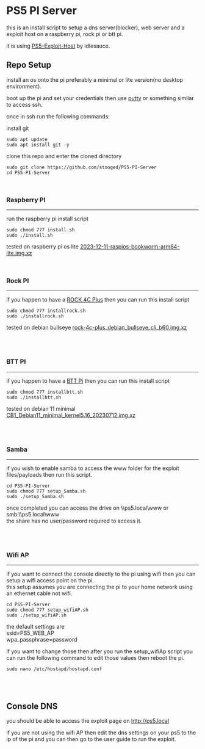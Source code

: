 # PS5 PI Server


this is an install script to setup a dns server(blocker), web server and a exploit host on a raspberry pi, rock pi or btt pi.


it is using <a href=https://github.com/idlesauce/PS5-Exploit-Host>PS5-Exploit-Host</a> by idlesauce.


## Repo Setup

install an os onto the pi preferably a minimal or lite version(no desktop environment).

boot up the pi and set your credentials then use <a href=http://putty.org>putty</a> or something similar to access ssh.

once in ssh run the following commands:


install git

```
sudo apt update
sudo apt install git -y
```

clone this repo and enter the cloned directory

```
sudo git clone https://github.com/stooged/PS5-PI-Server
cd PS5-PI-Server
```



<br>

### Raspberry PI
<hr>

run the raspberry pi install script

```
sudo chmod 777 install.sh
sudo ./install.sh

```


tested on raspberry pi os lite
<a href=https://downloads.raspberrypi.com/raspios_lite_arm64/images/raspios_lite_arm64-2023-12-11/2023-12-11-raspios-bookworm-arm64-lite.img.xz>2023-12-11-raspios-bookworm-arm64-lite.img.xz</a>



<br>

### Rock PI
<hr>


if you happen to have a <a href=https://wiki.radxa.com/Rock4/4cplus>ROCK 4C Plus</a> then you can run this install script

```
sudo chmod 777 installrock.sh
sudo ./installrock.sh
```

tested on debian bullseye
<a href=https://github.com/radxa-build/rock-4c-plus/releases/download/b60/rock-4c-plus_debian_bullseye_cli_b60.img.xz>rock-4c-plus_debian_bullseye_cli_b60.img.xz</a>

<br><br>



### BTT PI
<hr>


if you happen to have a <a href=https://biqu.equipment/en-au/products/bigtreetech-btt-pi-v1-2>BTT Pi</a> then you can run this install script

```
sudo chmod 777 installbtt.sh
sudo ./installbtt.sh
```

tested on debian 11 minimal
<a href=https://github.com/bigtreetech/CB1/releases/download/V2.3.3/CB1_Debian11_minimal_kernel5.16_20230712.img.xz>CB1_Debian11_minimal_kernel5.16_20230712.img.xz</a>

<br><br>



### Samba
<hr>

if you wish to enable samba to access the www folder for the exploit files/payloads then run this script.


```
cd PS5-PI-Server
sudo chmod 777 setup_Samba.sh
sudo ./setup_Samba.sh
```

once completed you can access the drive on \\\ps5.local\www or smb:\\\ps5.local\www<br>
the share has no user/password required to access it.

<br><br>


### Wifi AP
<hr>


if you want to connect the console directly to the pi using wifi then you can setup a wifi access point on the pi.<br>
this setup assumes you are connecting the pi to your home network using an ethernet cable not wifi.


```
cd PS5-PI-Server
sudo chmod 777 setup_wifiAP.sh
sudo ./setup_wifiAP.sh
```

the default settings are<br>
ssid=PS5_WEB_AP<br>
wpa_passphrase=password<br>

if you want to change those then after you run the setup_wifiAp script you can run the following command to edit those values then reboot the pi.

```
sudo nano /etc/hostapd/hostapd.conf
```

<br><br>

## Console DNS

you should be able to access the exploit page on http://ps5.local

if you are not using the wifi AP then edit the dns settings on your ps5 to the ip of the pi and you can then go to the user guide to run the exploit.




